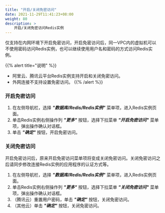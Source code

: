 ```yaml
---
title: "开启/关闭免密访问"
date: 2021-11-29T11:41:23+08:00
weight: 80
description: >
    开启/关闭免密访问Redis实例
---
```


仅支持在内网环境下开启免密访问，开启免密访问后，同一VPC内的虚拟机可以不使用密码访问Redis实例，也可以继续使用用户名和密码的方式访问Redis实例。

{{% alert title="说明" %}}
- 阿里云、腾讯云平台Redis实例支持开启和关闭免密访问。
- 外网连接不支持设置免密访问。
{{% /alert %}}

### 开启免密访问

1. 在左侧导航栏，选择 **_"数据库/Redis/Redis实例"_** 菜单项，进入Redis实例页面。
2. 单击Redis实例右侧操作列 **_"更多"_** 按钮，选择下拉菜单 **_"开启免密访问"_** 菜单项，弹出操作确认对话框。
2. 单击 **_"确定"_** 按钮，开启免密访问。

### 关闭免密访问

开启免密访问后，原来开启免密访问菜单项将变成关闭免密访问。关闭免密访问之后请同步修改连接Redis实例的应用程序的认证方式等。

1. 在左侧导航栏，选择 **_"数据库/Redis/Redis实例"_** 菜单项，进入Redis实例页面。
2. 单击Redis实例右侧操作列 **_"更多"_** 按钮，选择下拉菜单 **_"关闭免密访问"_** 菜单项，弹出操作确认对话框。
2. （腾讯云）重置用户密码，单击 **_"确定"_** 按钮，关闭免密访问。
3. （其他云）单击 **_"确定"_** 按钮，关闭免密访问。